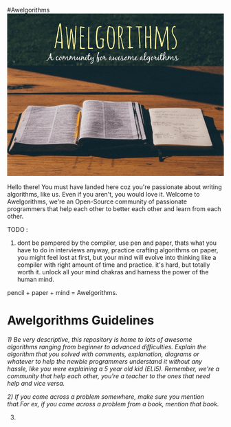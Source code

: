 #Awelgorithms
![Awelgorithms](_res_/awelgorithms_cover.png)


Hello there! You must have landed here coz you're passionate about writing algorithms, like us. Even if you aren't, you would love it. Welcome to Awelgorithms, we're an Open-Source community of passionate programmers that help each other to better each other and learn from each other. 


TODO :
1) dont be pampered by the compiler, use pen and paper, thats what you have to do in interviews anyway, practice crafting algorithms on paper, you might feel lost at first, but your mind will evolve into thinking like a compiler with right amount of time and practice. it's hard, but totally worth it. unlock all your mind chakras and harness the power of the human mind.


 pencil + paper + mind = Awelgorithms. 

# Awelgorithms Guidelines 

*1) Be very descriptive, this repository is home to lots of awesome algorithms ranging from beginner to advanced difficulties. Explain the algorithm that you solved with comments, explanation, diagrams or whatever to help the newbie programmers understand it without any hassle, like you were explaining a 5 year old kid (ELI5). Remember, we're a community that help each other, you're a teacher to the ones that need help and vice versa.*

*2) If you come across a problem somewhere, make sure you mention that.For ex, if you came across a problem from a book, mention that book.*


3)  